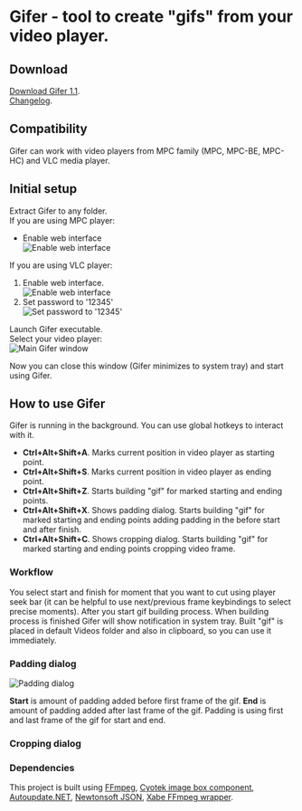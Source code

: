 # Gifer - tool to create "gifs" from your video player.
## Download
[Download Gifer 1.1](https://katou.moe/gifer/gifer-1.1.zip).  
[Changelog](https://katou.moe/gifer/changelog.html).

## Compatibility
Gifer can work with video players from MPC family (MPC, MPC-BE, MPC-HC) and VLC media player.
## Initial setup
Extract Gifer to any folder.  
If you are using MPC player:  
* Enable web interface  
![Enable web interface](https://katou.moe/gifer/img/mpc.png)

If you are using VLC player:  
1. Enable web interface.  
![Enable web interface](https://katou.moe/gifer/img/vlc1.png)
2. Set password to '12345'  
![Set password to '12345'](https://katou.moe/gifer/img/vlc2.png)

Launch Gifer executable.  
Select your video player:  
![Main Gifer window](https://katou.moe/gifer/img/gifer_main.png)

Now you can close this window (Gifer minimizes to system tray) and start using Gifer.

## How to use Gifer
Gifer is running in the background. You can use global hotkeys to interact with it.
* **Ctrl+Alt+Shift+A**. Marks current position in video player as starting point. 
* **Ctrl+Alt+Shift+S**. Marks current position in video player as ending point.
* **Ctrl+Alt+Shift+Z**. Starts building "gif" for marked starting and ending points. 
* **Ctrl+Alt+Shift+X**. Shows padding dialog. Starts building "gif" for marked starting and ending points adding padding in the before start and after finish. 
* **Ctrl+Alt+Shift+C**. Shows cropping dialog. Starts building "gif" for marked starting and ending points cropping video frame. 

### Workflow
You select start and finish for moment that you want to cut using player seek bar (it can be helpful to use next/previous frame keybindings to select precise moments). After you start gif building process. When building process is finished Gifer will show notification in system tray. Built "gif" is placed in default Videos folder and also in clipboard, so you can use it immediately. 

### Padding dialog
![Padding dialog](https://katou.moe/gifer/img/gifer_pad.png)

**Start** is amount of padding added before first frame of the gif. **End** is amount of padding added after last frame of the gif. Padding is using first and last frame of the gif for start and end.

### Cropping dialog

### Dependencies
This project is built using [FFmpeg](https://ffmpeg.org), [Cyotek image box component](cyotek.com/blog/tag/imagebox), [Autoupdate.NET](https://github.com/ravibpatel/AutoUpdater.NET), [Newtonsoft JSON](https://www.newtonsoft.com/json), [Xabe FFmpeg wrapper](https://xabe.net/product/xabe_ffmpeg/).
